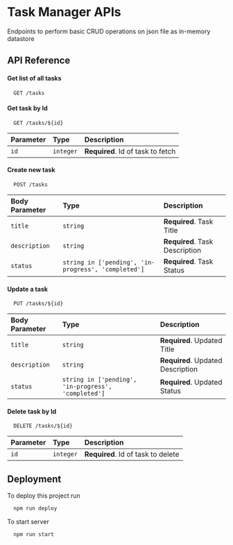 # Task Manager APIs

Endpoints to perform basic CRUD operations on json file as in-memory datastore

## API Reference

#### Get list of all tasks

```http
  GET /tasks
```

#### Get task by Id

```http
  GET /tasks/${id}
```

| Parameter | Type      | Description                       |
| :-------- | :-------- | :-------------------------------- |
| `id`      | `integer` | **Required**. Id of task to fetch |

#### Create new task

```http
  POST /tasks
```

| Body Parameter | Type                                                | Description                    |
| :------------- | :-------------------------------------------------- | :----------------------------- |
| `title`        | `string`                                            | **Required**. Task Title       |
| `description`  | `string`                                            | **Required**. Task Description |
| `status`       | `string in ['pending', 'in-progress', 'completed']` | **Required**. Task Status      |

#### Update a task

```http
  PUT /tasks/${id}
```

| Body Parameter | Type                                                | Description                       |
| :------------- | :-------------------------------------------------- | :-------------------------------- |
| `title`        | `string`                                            | **Required**. Updated Title       |
| `description`  | `string`                                            | **Required**. Updated Description |
| `status`       | `string in ['pending', 'in-progress', 'completed']` | **Required**. Updated Status      |

#### Delete task by Id

```http
  DELETE /tasks/${id}
```

| Parameter | Type      | Description                        |
| :-------- | :-------- | :--------------------------------- |
| `id`      | `integer` | **Required**. Id of task to delete |

## Deployment

To deploy this project run

```bash
  npm run deploy
```

To start server

```bash
  npm run start
```
